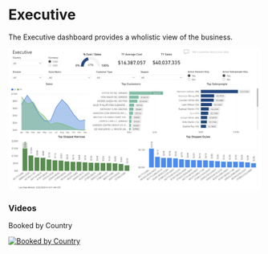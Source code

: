 # Executive

The Executive dashboard provides a wholistic view of the business.

![Image](../assets/img/executive.png)

### Videos

Booked by Country

[![Booked by Country](https://img.youtube.com/vi/5OdhTVr7onQ/1.jpg)](https://www.youtube.com/watch?v=5OdhTVr7onQ)